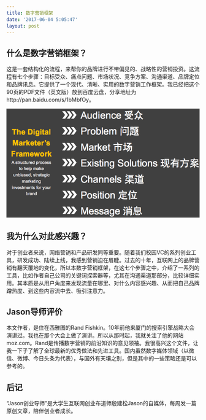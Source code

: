 ```yaml
---
title: 数字营销框架
date: '2017-06-04 5:05:47'
layout: post
---
```


## 什么是数字营销框架？

这是一套结构化的流程，来帮你的品牌进行不带偏见的、战略性的营销投资。这流程有七个步骤：目标受众、痛点问题、市场状况、竞争方案、沟通渠道、品牌定位和品牌讯息。它提供了一个现代、清晰、实用的数字营销工作框架。我已经把这个90页的PDF文件（英文版）放到百度云盘，分享地址为http://pan.baidu.com/s/1bMbfOy。

![DigitalMarketing](/assets/DigitalMarketing.png)

## 我为什么对此感兴趣？

对于创业者来说，网络营销和产品研发同等重要。随着我们校园VC的系列创业工具，研发成功、陆续上线，我感到营销迫在眉睫。过去的十年，互联网上的品牌营销有翻天覆地的变化，所以本数字营销框架，在这七个步骤之中，介绍了一系列的工具，比如作者自己公司的关键词探索器等，尤其在沟通渠道那部分，比较详细实用。其本质是从用户角度来发现流量在哪里、对什么内容感兴趣、从而把自己品牌蹭热度、到这些内容流中去、吸引注意力。

## Jason导师评价

本文作者，是住在西雅图的Rand Fishkin。10年前他来厦门的搜索引擎战略大会演讲过。我也在那个大会上做了演讲。所以从那时起，我就关注了他的网站moz.com。Rand是传播数字营销的前沿知识的意见领袖。我很高兴这个文件，让我一下子了解了全球最新的优秀做法和先进工具。国内虽然数字媒体领域（以微信、微博、今日头条为代表），与国外有天壤之别，但是其中的一些策略还是可以参考的。

## 后记

“Jason创业导师”是大学生互联网创业布道师殷建松Jason的自媒体，每周发一篇原创文章，陪伴创业者成长。
